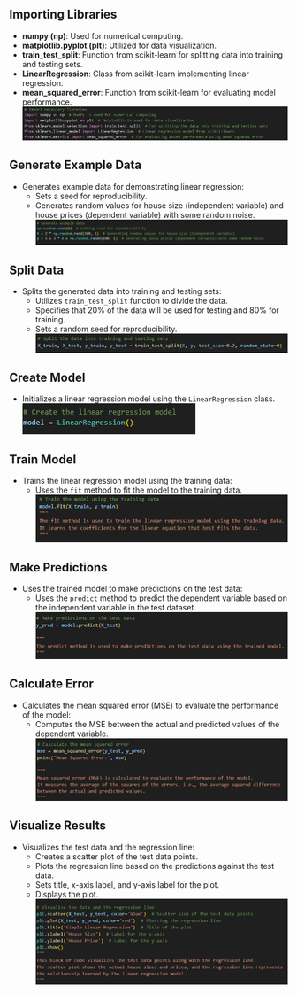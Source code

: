 ## Importing Libraries

- **numpy (np)**: Used for numerical computing.
- **matplotlib.pyplot (plt)**: Utilized for data visualization.
- **train_test_split**: Function from scikit-learn for splitting data into training and testing sets.
- **LinearRegression**: Class from scikit-learn implementing linear regression.
- **mean_squared_error**: Function from scikit-learn for evaluating model performance.
![alt](img1.png)

## Generate Example Data
- Generates example data for demonstrating linear regression:
  - Sets a seed for reproducibility.
  - Generates random values for house size (independent variable) and house prices (dependent variable) with some random noise.
![alt](img2.png)

## Split Data
- Splits the generated data into training and testing sets:
  - Utilizes `train_test_split` function to divide the data.
  - Specifies that 20% of the data will be used for testing and 80% for training.
  - Sets a random seed for reproducibility.
![alt](img3.png)
## Create Model
- Initializes a linear regression model using the `LinearRegression` class.
![alt](img4.png)

## Train Model
- Trains the linear regression model using the training data:
  - Uses the `fit` method to fit the model to the training data.
![alt](img5.png)

## Make Predictions
- Uses the trained model to make predictions on the test data:
  - Uses the `predict` method to predict the dependent variable based on the independent variable in the test dataset.
![alt](img6.png)

## Calculate Error
- Calculates the mean squared error (MSE) to evaluate the performance of the model:
  - Computes the MSE between the actual and predicted values of the dependent variable.
![alt](img7.png)
## Visualize Results
- Visualizes the test data and the regression line:
  - Creates a scatter plot of the test data points.
  - Plots the regression line based on the predictions against the test data.
  - Sets title, x-axis label, and y-axis label for the plot.
  - Displays the plot.
![alt](img8.png)